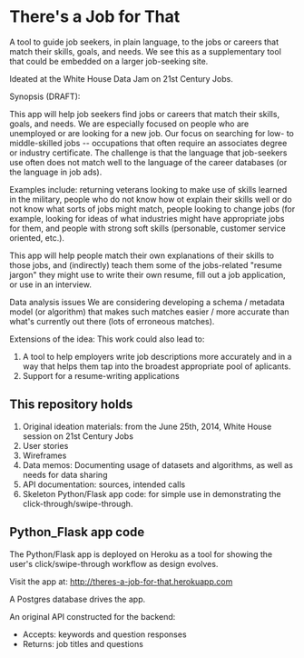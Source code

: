 There's a Job for That
======================

A tool to guide job seekers, in plain language, to the jobs or careers that match their skills, goals, and needs. We see this as a supplementary tool that could be embedded on a larger job-seeking site.

Ideated at the White House Data Jam on 21st Century Jobs.

Synopsis (DRAFT):


This app will help job seekers find jobs or careers that match their skills, goals, and needs. We are especially focused on people who are unemployed or are looking for a new job. Our focus on searching for low- to middle-skilled jobs -- occupations that often require an associates degree or industry certificate. The challenge is that the language that job-seekers use often does not match well to the language of the career databases (or the language in job ads). 

Examples include: returning veterans looking to make use of skills learned in the military, people who do not know how ot explain their skills well or do not know what sorts of jobs might match, people looking to change jobs (for example, looking for ideas of what industries might have appropriate jobs for them, and people with strong soft skills (personable, customer service oriented, etc.).

This app will help people match their own explanations of their skills to those jobs, and (indirectly) teach them some of the jobs-related "resume jargon" they might use to write their own resume, fill out a job application, or use in an interview. 

Data analysis issues
We are considering developing a schema / metadata model (or algorithm) that makes such matches easier / more accurate than what's currently out there (lots of erroneous matches).

Extensions of the idea:
This work could also lead to:
1. A tool to help employers write job descriptions more accurately and in a way that helps them tap into the broadest appropriate pool of aplicants. 
2. Support for a resume-writing applications





This repository holds
---------------------

1. Original ideation materials: from the June 25th, 2014, White House session on 21st Century Jobs
2. User stories
3. Wireframes
4. Data memos: Documenting usage of datasets and algorithms, as well as needs for data sharing
5. API documentation: sources, intended calls
6. Skeleton Python/Flask app code: for simple use in demonstrating the click-through/swipe-through.




Python_Flask app code
---------------------
The Python/Flask app is deployed on Heroku as a tool for showing the user's click/swipe-through workflow as design evolves.

Visit the app at: 
http://theres-a-job-for-that.herokuapp.com

A Postgres database drives the app.

An original API constructed for the backend:
- Accepts: keywords and question responses
- Returns: job titles and questions 
